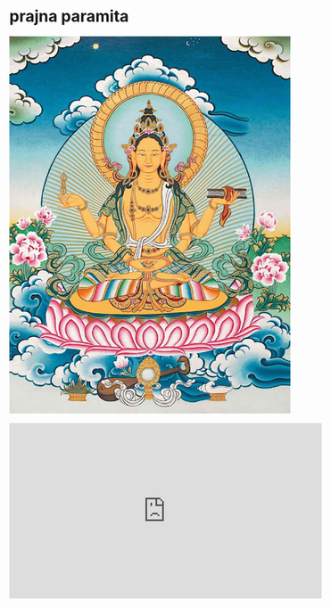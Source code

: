 # prajna paramita

![pp](images/Prajnaparamita-with-four-arms-Buddhism.jpg)

<iframe width="560" height="315" src="https://www.youtube.com/embed/videoseries?si=o8oIEqFcF6q7YAIE&amp;list=PLJ1M78dFVbTyThaNlY0TFFAwB7cIMbccv" title="YouTube video player" frameborder="0" allow="accelerometer; autoplay; clipboard-write; encrypted-media; gyroscope; picture-in-picture; web-share" referrerpolicy="strict-origin-when-cross-origin" allowfullscreen></iframe>
